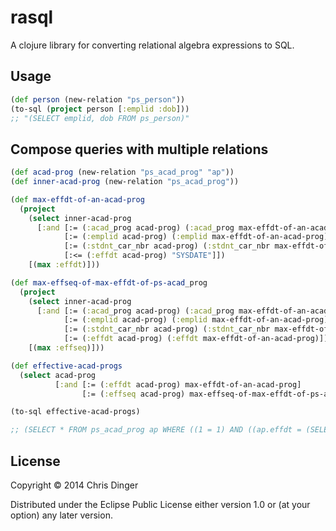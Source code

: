 # rasql

A clojure library for converting relational algebra expressions to SQL.

## Usage

``` clojure
(def person (new-relation "ps_person"))
(to-sql (project person [:emplid :dob]))
;; "(SELECT emplid, dob FROM ps_person)"
```

## Compose queries with multiple relations

```clojure
(def acad-prog (new-relation "ps_acad_prog" "ap"))
(def inner-acad-prog (new-relation "ps_acad_prog"))

(def max-effdt-of-an-acad-prog
  (project
    (select inner-acad-prog
      [:and [:= (:acad_prog acad-prog) (:acad_prog max-effdt-of-an-acad-prog)]
            [:= (:emplid acad-prog) (:emplid max-effdt-of-an-acad-prog)]
            [:= (:stdnt_car_nbr acad-prog) (:stdnt_car_nbr max-effdt-of-an-acad-prog)]
            [:<= (:effdt acad-prog) "SYSDATE"]])
    [(max :effdt)]))

(def max-effseq-of-max-effdt-of-ps-acad_prog
  (project
    (select inner-acad-prog
      [:and [:= (:acad_prog acad-prog) (:acad_prog max-effdt-of-an-acad-prog)]
            [:= (:emplid acad-prog) (:emplid max-effdt-of-an-acad-prog)]
            [:= (:stdnt_car_nbr acad-prog) (:stdnt_car_nbr max-effdt-of-an-acad-prog)]
            [:= (:effdt acad-prog) (:effdt max-effdt-of-an-acad-prog)]])
    [(max :effseq)]))

(def effective-acad-progs
  (select acad-prog
          [:and [:= (:effdt acad-prog) max-effdt-of-an-acad-prog]
                [:= (:effseq acad-prog) max-effseq-of-max-effdt-of-ps-acad_prog]]))

(to-sql effective-acad-progs)

;; (SELECT * FROM ps_acad_prog ap WHERE ((1 = 1) AND ((ap.effdt = (SELECT max(effdt) FROM ps_acad_prog WHERE ((1 = 1) AND ((ap.acad_prog = acad_prog) AND (ap.emplid = emplid) AND (ap.stdnt_car_nbr = stdnt_car_nbr) AND (ap.effdt <= SYSDATE))))) AND (ap.effseq = (SELECT max(effseq) FROM ps_acad_prog WHERE ((1 = 1) AND ((ap.acad_prog = acad_prog) AND (ap.emplid = emplid) AND (ap.stdnt_car_nbr = stdnt_car_nbr) AND (ap.effdt = effdt))))))))
```

## License

Copyright © 2014 Chris Dinger

Distributed under the Eclipse Public License either version 1.0 or (at
your option) any later version.
